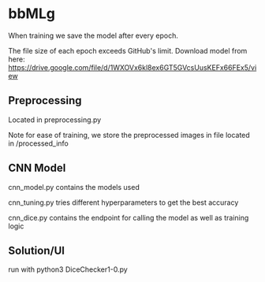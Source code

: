 # bbMLg

When training we save the model after every epoch.

The file size of each epoch exceeds GitHub's limit. Download model from here: https://drive.google.com/file/d/1WXOVx6kl8ex6GT5GVcsUusKEFx66FEx5/view

## Preprocessing
Located in preprocessing.py

Note for ease of training, we store the preprocessed images in file located in /processed_info

## CNN Model
cnn_model.py contains the models used

cnn_tuning.py tries different hyperparameters to get the best accuracy

cnn_dice.py contains the endpoint for calling the model as well as training logic

## Solution/UI
run with python3 DiceChecker1-0.py